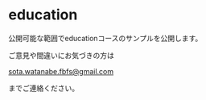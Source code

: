 # education
<p>公開可能な範囲でeducationコースのサンプルを公開します。</p>
<p>ご意見や間違いにお気づきの方は</p>

sota.watanabe.fbfs@gmail.com

<p>までご連絡ください。</p>
